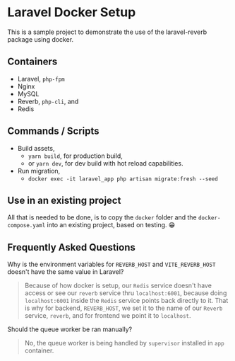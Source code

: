 # Laravel Docker Setup

This is a sample project to demonstrate the use of the laravel-reverb package using docker.

## Containers

-   Laravel, `php-fpm`
-   Nginx
-   MySQL
-   Reverb, `php-cli`, and
-   Redis

## Commands / Scripts

-   Build assets,
    -   `yarn build`, for production build,
    -   or `yarn dev`, for dev build with hot reload capabilities.
-   Run migration,
    -   `docker exec -it laravel_app php artisan migrate:fresh --seed`

## Use in an existing project

All that is needed to be done, is to copy the `docker` folder and the `docker-compose.yaml` into an existing project, based on testing. &#128513;

## Frequently Asked Questions

Why is the environment variables for `REVERB_HOST` and `VITE_REVERB_HOST` doesn't have the same value in Laravel?

> Because of how docker is setup, our `Redis` service doesn't have access or see our `reverb` service thru `localhost:6001`, because doing `localhost:6001` inside the `Redis` service points back directly to it. That is why for backend, `REVERB_HOST`, we set it to the name of our `Reverb` service, `reverb`, and for frontend we point it to `localhost`.

Should the queue worker be ran manually?

> No, the queue worker is being handled by `supervisor` installed in `app` container.
